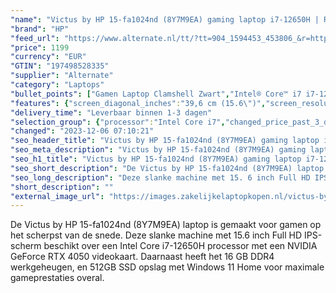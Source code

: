 ```yaml
---
"name": "Victus by HP 15-fa1024nd (8Y7M9EA) gaming laptop i7-12650H | RTX 4050 | 16GB | 512 GB SSD"
"brand": "HP"
"feed_url": "https://www.alternate.nl/tt/?tt=904_1594453_453806_&r=https%3A%2F%2Fwww.alternate.nl%2Fhtml%2Fproduct%2F1921762%3Futm_source%3Dtradetracker%26utm_medium%3Dcpc%26utm_campaign%3Dtradetracker_Gaminglaptop%26utm_term%3DPL6HZNR4"
"price": 1199
"currency": "EUR"
"GTIN": "197498528335"
"supplier": "Alternate"
"category": "Laptops"
"bullet_points": ["Gamen Laptop Clamshell Zwart","Intel® Core™ i7 i7-12650H","39,6 cm (15.6\") Full HD 1920 x 1080 Pixels IPS LED backlight 16:9","16 GB DDR4-SDRAM 3200 MHz 2 x 8 GB","512 GB SSD","NVIDIA GeForce RTX 4050 6 GB Intel® UHD Graphics","Wi-Fi 6 (802.11ax) Ethernet LAN 10,100,1000 Mbit/s Bluetooth 5.3","Lithium-Polymeer (LiPo) 70 Wh 8,5 uur 200 W","Windows 11 Home"]
"features": {"screen_diagonal_inches":"39,6 cm (15.6\")","screen_resolution":"1920 x 1080 Pixels","processor_family":"Intel® Core™ i7","memory_size":"16 GB","memory_type":"DDR4-SDRAM","total_storage_space":"512 GB","graphics_card":"NVIDIA GeForce RTX 4050","graphics_memory_size":"6 GB","operating_system":"Windows 11 Home","battery_capacity":"70 Wh","width":"357,9 mm","depth":"255 mm","height":"23,5 mm","weight":"2,29 kg","purpose_laptop":"Gaming"}
"delivery_time": "Leverbaar binnen 1-3 dagen"
"selection_group": {"processor":"Intel Core i7","changed_price_past_3_days":false,"product_family":"Victus Gaming"}
"changed": "2023-12-06 07:10:21"
"seo_header_title": "Victus by HP 15-fa1024nd (8Y7M9EA) gaming laptop i7-12650H | RTX 4050 | 16GB | 512 GB SSD"
"seo_meta_description": "Victus by HP 15-fa1024nd (8Y7M9EA) gaming laptop i7-12650H | RTX 4050 | 16GB | 512 GB SSD"
"seo_h1_title": "Victus by HP 15-fa1024nd (8Y7M9EA) gaming laptop i7-12650H | RTX 4050 | 16GB | 512 GB SSD"
"seo_short_description": "De Victus by HP 15-fa1024nd (8Y7M9EA) laptop is gemaakt voor gamen op het scherpst van de snede."
"seo_long_description": "Deze slanke machine met 15. 6 inch Full HD IPS-scherm beschikt over een Intel Core i7-12650H processor met een NVIDIA GeForce RTX 4050 videokaart. Daarnaast heeft het 16 GB DDR4 werkgeheugen, en 512GB SSD opslag met Windows 11 Home voor maximale gameprestaties overal."
"short_description": ""
"external_image_url": "https://images.zakelijkelaptopkopen.nl/victus-by-hp-15-fa1024nd-8y7m9ea-gaming-laptop-i7-12650h-rtx-4050-16gb-512-gb-ssd.webp"
---
```


De Victus by HP 15-fa1024nd (8Y7M9EA) laptop is gemaakt voor gamen op het scherpst van de snede. Deze slanke machine met 15.6 inch Full HD IPS-scherm beschikt over een Intel Core i7-12650H processor met een NVIDIA GeForce RTX 4050 videokaart. Daarnaast heeft het 16 GB DDR4 werkgeheugen, en 512GB SSD opslag met Windows 11 Home voor maximale gameprestaties overal.